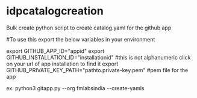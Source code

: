 # idpcatalogcreation
Bulk create python script to create catalog.yaml for the github app

#To use this export the below variables in your environment

export GITHUB_APP_ID="appid"
export GITHUB_INSTALLATION_ID="installationid" #this is not alphanumeric click on your url of app installation to find it
export GITHUB_PRIVATE_KEY_PATH="pathto.private-key.pem" #pem file for the app


ex: python3 gitapp.py --org fmlabsindia  --create-yamls
